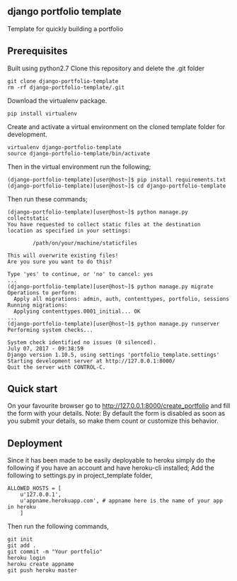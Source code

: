 ## django portfolio template
Template for quickly building a portfolio

## Prerequisites
Built using python2.7
Clone this repository and delete the .git folder
```
git clone django-portfolio-template
rm -rf django-portfolio-template/.git
```
Download the virtualenv package.
```
pip install virtualenv
```
Create and activate a  virtual environment on the cloned template folder for development.
```
virtualenv django-portfolio-template
source django-portfolio-template/bin/activate
```
Then in the virtual environment run the following;
```
(django-portfolio-template)[user@host~]$ pip install requirements.txt
(django-portfolio-template)[user@host~]$ cd django-portfolio-template
```
Then run these commands;
```
(django-portfolio-template)[user@host~]$ python manage.py collectstatic
You have requested to collect static files at the destination
location as specified in your settings:

		/path/on/your/machine/staticfiles

This will overwrite existing files!
Are you sure you want to do this?

Type 'yes' to continue, or 'no' to cancel: yes
...
(django-portfolio-template)[user@host~]$ python manage.py migrate
Operations to perform:
  Apply all migrations: admin, auth, contenttypes, portfolio, sessions
Running migrations:
  Applying contenttypes.0001_initial... OK
...
(django-portfolio-template)[user@host~]$ python manage.py runserver
Performing system checks...

System check identified no issues (0 silenced).
July 07, 2017 - 09:38:59
Django version 1.10.5, using settings 'portfolio_template.settings'
Starting development server at http://127.0.0.1:8000/
Quit the server with CONTROL-C.

```
## Quick start
On your favourite browser go to http://127.0.0.1:8000/create_portfolio and fill the form with 
your details.
Note: By default the form is disabled as soon as you submit your details, so make them count or 
customize this behavior.

## Deployment
Since it has been made to be easily deployable to heroku simply do the following if you have an account
and have heroku-cli installed;
Add the following to settings.py in project_template folder,
````
ALLOWED_HOSTS = [
	u'127.0.0.1',
	u'appname.herokuapp.com', # appname here is the name of your app in heroku
	]
````
Then run the following commands,
```
git init
git add .
git commit -m "Your portfolio"
heroku login
heroku create appname
git push heroku master
```

